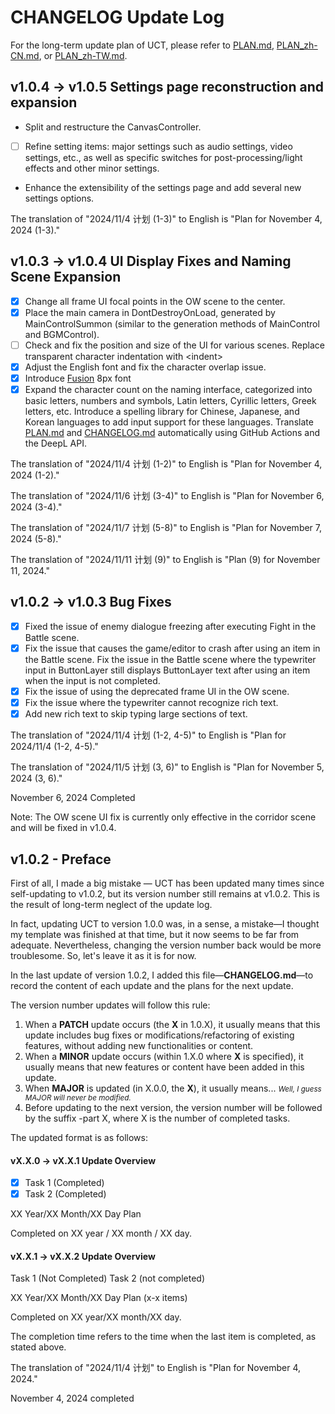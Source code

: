 # CHANGELOG Update Log

For the long-term update plan of UCT, please refer to [PLAN.md](PLAN.md), [PLAN_zh-CN.md](PLAN_zh-CN.md), or [PLAN_zh-TW.md](PLAN_zh-TW.md).


## v1.0.4 -> v1.0.5 Settings page reconstruction and expansion

- Split and restructure the CanvasController.
- [ ] Refine setting items: major settings such as audio settings, video settings, etc., as well as specific switches for post-processing/light effects and other minor settings.
- Enhance the extensibility of the settings page and add several new settings options.

The translation of "2024/11/4 计划 (1-3)" to English is "Plan for November 4, 2024 (1-3)."

## v1.0.3 -> v1.0.4 UI Display Fixes and Naming Scene Expansion

- [x] Change all frame UI focal points in the OW scene to the center.
- [x] Place the main camera in DontDestroyOnLoad, generated by MainControlSummon (similar to the generation methods of MainControl and BGMControl).
- [ ] Check and fix the position and size of the UI for various scenes.
Replace transparent character indentation with \<indent\>
- [x] Adjust the English font and fix the character overlap issue.
- [x] Introduce [Fusion](https://github.com/TakWolf/fusion-pixel-font) 8px font
- [x] Expand the character count on the naming interface, categorized into basic letters, numbers and symbols, Latin letters, Cyrillic letters, Greek letters, etc.
Introduce a spelling library for Chinese, Japanese, and Korean languages to add input support for these languages.
Translate [PLAN.md](PLAN.md) and [CHANGELOG.md](CHANGELOG.md) automatically using GitHub Actions and the DeepL API.

The translation of "2024/11/4 计划 (1-2)" to English is "Plan for November 4, 2024 (1-2)."

The translation of "2024/11/6 计划 (3-4)" to English is "Plan for November 6, 2024 (3-4)."

The translation of "2024/11/7 计划 (5-8)" to English is "Plan for November 7, 2024 (5-8)."

The translation of "2024/11/11 计划 (9)" to English is "Plan (9) for November 11, 2024."


## v1.0.2 -> v1.0.3 Bug Fixes

- [x] Fixed the issue of enemy dialogue freezing after executing Fight in the Battle scene.
- [x] Fix the issue that causes the game/editor to crash after using an item in the Battle scene.
Fix the issue in the Battle scene where the typewriter input in ButtonLayer still displays ButtonLayer text after using an item when the input is not completed.
- [x] Fix the issue of using the deprecated frame UI in the OW scene.
- [x] Fix the issue where the typewriter cannot recognize <X> rich text.
- [x] Add new rich text <JumpText> to skip typing large sections of text.

The translation of "2024/11/4 计划 (1-2, 4-5)" to English is "Plan for 2024/11/4 (1-2, 4-5)."

The translation of "2024/11/5 计划 (3, 6)" to English is "Plan for November 5, 2024 (3, 6)."

November 6, 2024 Completed

Note: The OW scene UI fix is currently only effective in the corridor scene and will be fixed in v1.0.4.

## v1.0.2 - Preface

First of all, I made a big mistake — UCT has been updated many times since self-updating to v1.0.2, but its version number still remains at v1.0.2. This is the result of long-term neglect of the update log.

In fact, updating UCT to version 1.0.0 was, in a sense, a mistake—I thought my template was finished at that time, but it now seems to be far from adequate. Nevertheless, changing the version number back would be more troublesome. So, let's leave it as it is for now.

In the last update of version 1.0.2, I added this file—**CHANGELOG.md**—to record the content of each update and the plans for the next update.

The version number updates will follow this rule:

1. When a **PATCH** update occurs (the **X** in 1.0.X), it usually means that this update includes bug fixes or modifications/refactoring of existing features, without adding new functionalities or content.
2. When a **MINOR** update occurs (within 1.X.0 where **X** is specified), it usually means that new features or content have been added in this update.
3. When **MAJOR** is updated (in X.0.0, the **X**), it usually means... <small>*Well, I guess MAJOR will never be modified.*</small>
4. Before updating to the next version, the version number will be followed by the suffix -part X, where X is the number of completed tasks.

The updated format is as follows:

#### vX.X.0 -> vX.X.1 Update Overview

- [x] Task 1 (Completed)
- [x] Task 2 (Completed)

XX Year/XX Month/XX Day Plan

Completed on XX year / XX month / XX day.

#### vX.X.1 -> vX.X.2 Update Overview

Task 1 (Not Completed)
Task 2 (not completed)

XX Year/XX Month/XX Day Plan (x-x items)

Completed on XX year/XX month/XX day.

The completion time refers to the time when the last item is completed, as stated above.

The translation of "2024/11/4 计划" to English is "Plan for November 4, 2024."

November 4, 2024 completed